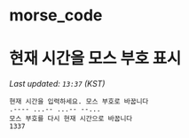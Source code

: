 # morse_code
# 현재 시간을 모스 부호 표시
<!-- MORSE_TIME_START -->
_Last updated: `13:37` (KST)_

```
현재 시간을 입력하세요. 모스 부호로 바꿉니다
.---- ...-- ...-- --...
모스 부호를 다시 현재 시간으로 바꿉니다
1337
```
<!-- MORSE_TIME_END -->
